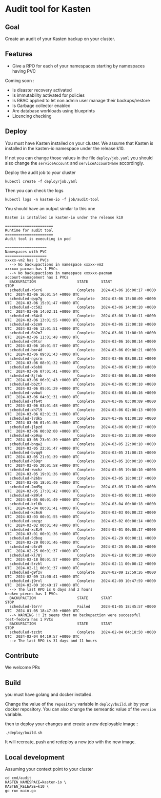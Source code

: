 # Audit tool for Kasten 

## Goal 

Create an audit of your Kasten backup on your cluster. 

## Features

- Give a RPO for each of your namespaces starting by namespaces having PVC 

Coming soon :
- Is disaster recovery activated 
- Is immutability activated for policies 
- Is RBAC applied to let non admin user manage their backups/restore
- Is Garbage collector enabled 
- Are database workloads using blueprints 
- Licencing checking 

## Deploy 

You must have Kasten installed on your cluster. We assume that 
Kasten is installed in the kasten-io namespace under the release k10.

If not you can change those values in the file `deploy/job.yaml` you should 
also change the `serviceAccount` and `serviceAccountName` accordingly. 


Deploy the audit job to your cluster 
```
kubectl create -f deploy/job.yaml 
```

Then you can check the logs 
```
kubectl logs -n kasten-io -f job/audit-tool
```

You should have an output similar to this one 
```
Kasten is installed in kasten-io under the release k10 

======================
Runtime for audit tool
======================
Audit tool is executing in pod

===================
Namespaces with PVC
===================
xxxxx-vm2 has 1 PVCs
  --> No backupactions in namespace xxxxx-vm2
xxxxxx-pacman has 1 PVCs
  --> No backupactions in namespace xxxxxx-pacman 
account-management has 1 PVCs
  BACKUPACTION                   STATE      START                          STOP                           
  scheduled-r6xr6                Complete   2024-03-06 16:00:17 +0000 UTC  2024-03-06 16:01:54 +0000 UTC  
  scheduled-qwp7g                Complete   2024-03-06 15:00:09 +0000 UTC  2024-03-06 15:01:47 +0000 UTC  
  scheduled-cc582                Complete   2024-03-06 14:00:20 +0000 UTC  2024-03-06 14:02:11 +0000 UTC  
  scheduled-r64c8                Complete   2024-03-06 13:00:11 +0000 UTC  2024-03-06 13:01:55 +0000 UTC  
  scheduled-x5zm9                Complete   2024-03-06 12:00:18 +0000 UTC  2024-03-06 12:01:51 +0000 UTC  
  scheduled-6h2m7                Complete   2024-03-06 11:00:10 +0000 UTC  2024-03-06 11:01:48 +0000 UTC  
  scheduled-d9tsr                Complete   2024-03-06 10:00:14 +0000 UTC  2024-03-06 10:01:57 +0000 UTC  
  scheduled-bmr4d                Complete   2024-03-06 09:00:21 +0000 UTC  2024-03-06 09:01:43 +0000 UTC  
  scheduled-ngsrm                Complete   2024-03-06 08:00:13 +0000 UTC  2024-03-06 08:01:32 +0000 UTC  
  scheduled-x6sb8                Complete   2024-03-06 07:00:19 +0000 UTC  2024-03-06 07:01:41 +0000 UTC  
  scheduled-8jfmb                Complete   2024-03-06 06:00:10 +0000 UTC  2024-03-06 06:01:43 +0000 UTC  
  scheduled-bb2t7                Complete   2024-03-06 05:00:10 +0000 UTC  2024-03-06 05:01:29 +0000 UTC  
  scheduled-vwbwt                Complete   2024-03-06 04:00:16 +0000 UTC  2024-03-06 04:01:31 +0000 UTC  
  scheduled-sf64t                Complete   2024-03-06 03:00:09 +0000 UTC  2024-03-06 03:01:48 +0000 UTC  
  scheduled-xh7l9                Complete   2024-03-06 02:00:13 +0000 UTC  2024-03-06 02:01:31 +0000 UTC  
  scheduled-l7dk5                Complete   2024-03-06 01:00:20 +0000 UTC  2024-03-06 01:01:56 +0000 UTC  
  scheduled-jlpzd                Complete   2024-03-06 00:00:17 +0000 UTC  2024-03-06 00:02:00 +0000 UTC  
  scheduled-xp9xp                Complete   2024-03-05 23:00:09 +0000 UTC  2024-03-05 23:01:39 +0000 UTC  
  scheduled-bnqw2                Complete   2024-03-05 22:00:10 +0000 UTC  2024-03-05 22:01:47 +0000 UTC  
  scheduled-bvqq9                Complete   2024-03-05 21:00:15 +0000 UTC  2024-03-05 21:01:39 +0000 UTC  
  scheduled-h59qr                Complete   2024-03-05 20:00:20 +0000 UTC  2024-03-05 20:01:58 +0000 UTC  
  scheduled-rwxhz                Complete   2024-03-05 19:00:10 +0000 UTC  2024-03-05 19:01:36 +0000 UTC  
  scheduled-h26bv                Complete   2024-03-05 18:00:17 +0000 UTC  2024-03-05 18:01:49 +0000 UTC  
  scheduled-2md5g                Complete   2024-03-05 17:00:09 +0000 UTC  2024-03-05 17:01:42 +0000 UTC  
  scheduled-k89l4                Complete   2024-03-05 00:00:11 +0000 UTC  2024-03-05 00:01:49 +0000 UTC  
  scheduled-krl6k                Complete   2024-03-04 00:00:18 +0000 UTC  2024-03-04 00:01:41 +0000 UTC  
  scheduled-kc6s6                Complete   2024-03-03 00:00:22 +0000 UTC  2024-03-03 00:01:55 +0000 UTC  
  scheduled-smzgz                Complete   2024-03-02 00:00:14 +0000 UTC  2024-03-02 00:01:48 +0000 UTC  
  scheduled-xc8z9                Complete   2024-03-01 00:00:17 +0000 UTC  2024-03-01 00:01:36 +0000 UTC  
  scheduled-5dbxg                Complete   2024-02-29 00:00:11 +0000 UTC  2024-02-29 00:01:46 +0000 UTC  
  scheduled-c6rd9                Complete   2024-02-25 00:00:10 +0000 UTC  2024-02-25 00:01:37 +0000 UTC  
  scheduled-kl78j                Complete   2024-02-18 00:00:20 +0000 UTC  2024-02-18 00:01:57 +0000 UTC  
  scheduled-5rzhl                Complete   2024-02-11 00:00:12 +0000 UTC  2024-02-11 00:01:37 +0000 UTC  
  scheduled-g9fzv                Complete   2024-02-09 12:59:26 +0000 UTC  2024-02-09 13:00:41 +0000 UTC  
  scheduled-j9rvl                Complete   2024-02-09 10:47:59 +0000 UTC  2024-02-09 10:49:17 +0000 UTC  
  --> The last RPO is 0 days and 2 hours
broken-pieces has 1 PVCs
  BACKUPACTION                   STATE      START                          STOP                           
  scheduled-l6rrr                Failed     2024-01-05 18:45:57 +0000 UTC  2024-01-05 18:47:30 +0000 UTC  
  --> WARNING !! It seems that no backupaction were successful
test-fedora has 1 PVCs
  BACKUPACTION                   STATE      START                          STOP                           
  scheduled-tzcbt                Complete   2024-02-04 04:18:50 +0000 UTC  2024-02-04 04:19:57 +0000 UTC  
  --> The last RPO is 31 days and 11 hours
```

## Contribute 

We welcome PRs 

## Build 

you must have golang and docker installed.

Change the value of the `repository` variable in `deploy/build.sh` by your docker repository. 
You can also change the semeantic value of the `version` variable. 

then to deploy your changes and create a new deployable image : 
```
./deploy/build.sh
```

It will recreate, push and redeploy a new job with the new image.

## Local development 

Assuming your context point to your cluster 

```
cd cmd/audit 
KASTEN_NAMESPACE=kasten-io \
KASTEN_RELEASE=k10 \
go run main.go
```


